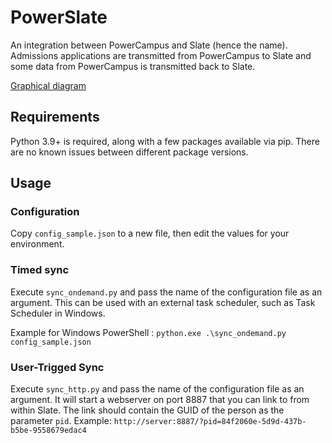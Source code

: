 # PowerSlate
An integration between PowerCampus and Slate (hence the name). Admissions applications are transmitted from PowerCampus to Slate and some data from PowerCampus is transmitted back to Slate.

[Graphical diagram](PowerSlate%20Overview.png)

## Requirements
Python 3.9+ is required, along with a few packages available via pip. There are no known issues between different package versions.

## Usage
### Configuration
Copy `config_sample.json` to a new file, then edit the values for your environment.

### Timed sync
Execute `sync_ondemand.py` and pass the name of the configuration file as an argument. This can be used with an external task scheduler, such as Task Scheduler in Windows.

Example for Windows PowerShell : `python.exe .\sync_ondemand.py config_sample.json`

### User-Trigged Sync
Execute `sync_http.py` and pass the name of the configuration file as an argument. It will start a webserver on port 8887 that you can link to from within Slate. The link should contain the GUID of the person as the parameter `pid`. Example: `http://server:8887/?pid=84f2060e-5d9d-437b-b5be-9558679edac4`
